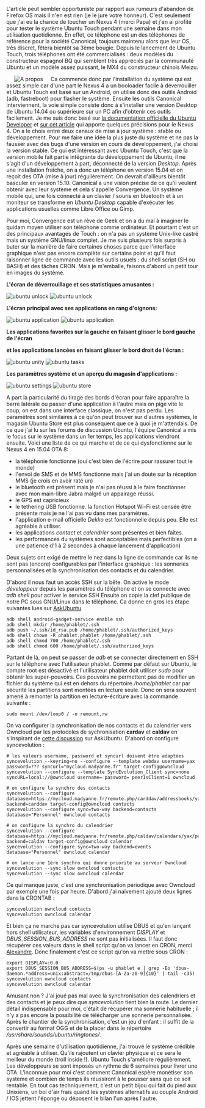 <!-- title: Retour d'expérience Ubuntu Touch -->
<!-- category: Mobilité -->
<!-- tag: planet -->

L'article peut sembler opportuniste par rapport aux rumeurs d'abandon de
Firefox OS mais il n'en est rien<!-- more --> (je le jure votre honneur). C'est seulement
que j'ai eu la chance de toucher un Nexus 4 (merci Papa) et j'en ai profité
pour tester le système Ubuntu Touch pendant une semaine dans mon utilisation
quotidienne. En effet, ce téléphone est un des téléphones de référence pour la
société Canonical, toujours maintenu alors que leur OS, très discret, fêtera
bientôt sa 3ème bougie. Depuis le lancement de Ubuntu Touch, trois téléphones
ont été commercialisés : deux modèles du constructeur espagnol BQ qui semblent
très appréciés par la communauté Ubuntu et un modèle assez puissant, le MX4 du
constructeur chinois Meizu.

<img src="/images/2015/ubuntu-about.png" alt="A propos" style="margin: 0px 20px;
float:left;" />Ca commence donc par l'installation du système qui est assez
simple car d'une part le Nexus 4 a un booloader facile à déverrouiller et
Ubuntu Touch est basé sur un Android, on utilise donc des outils Android (adb,
fastreboot) pour flasher le système. Ensuite les outils Canonical
interviennent, la voie simple consiste donc à s'installer une version Desktop
de Ubuntu 14.04 ou supérieure sur un PC afin d'obtenir ces outils facilement.
Je me suis donc basé sur [la documentation officielle du Ubuntu
Developer](https://developer.ubuntu.com/en/start/ubuntu-for-devices/installing-ubuntu-for-devices)
et [sur cet
article](http://www.pcadvisor.co.uk/how-to/linux/how-install-ubuntu-touch-image-3531970)
qui apporte quelques précisions pour le Nexus 4. On a le choix entre deux
canaux de mise à jour système : stable ou développement.  Pour me faire une
idée la plus juste du système et ne pas la fausser avec des bugs d'une version
en cours de développement, j'ai choisi la version stable. Ce qui est
intéressant avec Ubuntu Touch, c'est que la version mobile fait partie
intégrante du développement de Ubuntu, il ne s'agit d'un développement à part,
déconnecté de la version *Desktop*. Après une installation fraîche, on a donc
un téléphone en version 15.04 et on reçoit des OTA (mise à jour) régulièrement.
On devrait d'ailleurs bientôt basculer en version 15.10. Canonical a une vision
précise de ce qu'il veulent obtenir avec leur système et cela s'appelle
Convergence. Un système mobile qui, une fois connecté à un clavier / souris en
bluetooth et à un moniteur se transforme en *Ubuntu Desktop* capable d'exécuter
les applications usuelles comme Libre Office ou Gimp.

Pour moi, Convergence est un rêve de Geek et on a du mal à imaginer le quidam
moyen utiliser son téléphone comme ordinateur. Et pourtant c'est un des
principaux avantages de Touch : on n'a pas un système Unix-like castré mais un
système GNU/linux complet. Je me suis plusieurs fois surpris à buter sur la
manière de faire certaines choses parce que l'interface graphique n'est pas
encore complète sur certains point et qu'il faut raisonner ligne de commande
avec les outils usuels : du shell script (SH ou BASH) et des tâches CRON. Mais
je m'emballe, faisons d'abord un petit tour en images du système.

**L'écran de déverrouillage et ses statistiques amusantes :**

<img src="/images/2015/ubuntu-unlock1.png" alt="ubuntu unlock"/>

<img src="/images/2015/ubuntu-unlock2.png" alt="ubuntu unlock"/>

**L'écran principal avec ses applications en rang d'oignons:**

<img src="/images/2015/ubuntu-appli1.png" alt="ubuntu application"/>

<img src="/images/2015/ubuntu-appli2.png" alt="ubuntu application"/>

**Les applications favorites sur la gauche en faisant glisser le bord gauche de l'écran**

**et les applications lancées en faisant glisser le bord droit de l'écran :**

<img src="/images/2015/ubuntu-unity.png" alt="ubuntu unity"/>

<img src="/images/2015/ubuntu-tasks.png" alt="ubuntu tasks"/>

**Les paramètres système et un aperçu du magasin d'applications :**


<img src="/images/2015/ubuntu-settings.png" alt="ubuntu settings"/>

<img src="/images/2015/ubuntu-store.png" alt="ubuntu store"/>

A part la particularité du tirage des bords d'écran pour faire apparaître la
barre latérale ou passer d'une application à l'autre mais on pige vite le coup,
on est dans une interface classique, on n'est pas perdu. Les paramètres sont
similaires à ce qu'on peut trouver sur d'autres systèmes, le magasin Ubuntu
Store est plus conséquent que ce à quoi je m'attendais. De ce que j'ai lu sur
les forums de discussion Ubuntu, l'équipe Canonical a mis le focus sur le
système dans un 1er temps, les applications viendront ensuite. Voici une liste
de ce qui marche et de ce qui dysfonctionne sur le Nexus 4 en 15.04 OTA 8:

- la téléphonie fonctionne (oui c'est bien de l'écrire pour rassurer tout le
  monde)
- l'envoi de SMS et de MMS fonctionne mais j'ai un doute sur la réception MMS
  (je crois en avoir raté un)
- le bluetooth est présent mais je n'ai pas réussi à le faire fonctionner avec
  mon main-libre Jabra malgré un appairage réussi.
- le GPS est capricieux
- le tethering USB fonctionne. la fonction Hotspot Wi-Fi est censée être
  présente mais je ne l'ai pas vu dans mes paramètres.
- l'application e-mail officielle *Dekko* est fonctionnelle depuis peu. Elle est
  agréable à utiliser.
- les applications *contact* et *calendrier* sont présentes et bien faîtes.
- les performances du systèmes sont acceptables mais perfectibles (on a une
  patience d'1 à 2 secondes à chaque lancement d'application)

Deux sujets ont exigé de mettre le nez dans la ligne de commande car ils ne
sont pas (encore) configurables par l'interface graphique : les sonneries
personnalisées et la synchronisation des contacts et du calendrier.

D'abord il nous faut un accès SSH sur la bête. On active le mode *développeur*
depuis les paramètres du téléphone et on se connecte avec *adb shell* pour
activer le service SSH  Ensuite on copie la clef publique de notre PC sous
GNU/Linux dans le téléphone. Ca donne en gros les étape suivantes lues sur
[AskUbuntu](http://askubuntu.com/questions/348714/how-can-i-access-my-ubuntu-phone-over-ssh)

    adb shell android-gadget-service enable ssh
    adb shell mkdir /home/phablet/.ssh
    adb push ~/.ssh/id_rsa.pub /home/phablet/.ssh/authorized_keys
    adb shell chown -R phablet.phablet /home/phablet/.ssh
    adb shell chmod 700 /home/phablet/.ssh
    adb shell chmod 600 /home/phablet/.ssh/authorized_keys

Partant de là, on peut se passer de *adb* et se connecter directement en SSH sur
le téléphone avec l'utilisateur phablet. Comme par défaut sur Ubuntu, le compte
root est désactivé et l'utilisateur phablet doit utiliser *sudo* pour obtenir
les super-pouvoirs. Ces pouvoirs ne permettent pas de modifier un fichier du
système qui est en dehors du répertoire */home/phablet* car par sécurité les
partitions sont montées en lecture seule. Donc on sera souvent amené à remonter
la partition en lecture-écriture avec la commande suivante :

    sudo mount /dev/loop0 / -o remount,rw

On va configurer la synchronisation de nos contacts et du calendrier vers
Owncloud par les protocoles de sychronisation **cardav** et **caldav** en
s'inspirant de [cette
discussion](http://askubuntu.com/questions/360466/ubuntu-touch-officially-launched-version-how-to-sync-contacts)
sur AskUbuntu. D'abord on configure syncevolution :

``` shell
# les valeurs username, password et syncurl doivent être adaptées
syncevolution --keyring=no --configure --template webdav username=yax password=??? syncurl="mycloud.madyanne.fr" target-config@owncloud
syncevolution --configure --template SyncEvolution_Client sync=none syncURL=local://@owncloud username= password= peerIsClient=1 owncloud

# on configure la synchro des contacts
syncevolution --configure database=https://mycloud.madyanne.fr/remote.php/carddav/addressbooks/yax/contacts backend=carddav target-config@owncloud contacts
syncevolution --configure sync=two-way backend=contacts database="Personnel" owncloud contacts

# on configure la synchro du calendrier
syncevolution --configure database=https://mycloud.madyanne.fr/remote.php/caldav/calendars/yax/personnel backend=caldav target-config@owncloud calendar
syncevolution --configure sync=two-way backend=events database="Personnel" owncloud calendar

# on lance une 1ère synchro qui donne priorité au serveur Owncloud
syncevolution --sync slow owncloud contacts
syncevolution --sync slow owncloud calendar
```

Ce qui manque juste, c'est une
synchronisation périodique avec Owncloud par exemple une fois par heure.
D'abord j'ai naïvement ajouté deux lignes dans la CRONTAB :

    syncevolution owncloud contacts
    syncevolution owncloud calendar

Et bien ça ne marche pas car syncevolution utilise DBUS et qu'en lançant hors
shell utilisateur, les variables d'environnement *DISPLAY* et
*DBUS_SESSION_BUS_ADDRESS* ne sont pas initialisées. Il faut donc récupérer ces
valeurs dans le shell script qu'on va lancer en CRON, merci
[Alexandre](http://askubuntu.com/questions/611761/syncevolution-in-cronjob-to-sync-the-ubuntu-phone-via-caldav-arddav).
Donc finalement c'est ce script qu'on va mettre sous CRON :

``` shell
export DISPLAY=:0.0
export DBUS_SESSION_BUS_ADDRESS=$(ps -u phablet e | grep -Eo 'dbus-daemon.*address=unix:abstract=/tmp/dbus-[A-Za-z0-9]{10}' | tail -c35)
syncevolution owncloud contacts
syncevolution owncloud calendar
```

Amusant non ? J'ai joué pas mal avec la synchronisation des calendriers et des
contacts et je peux dire que *syncevolution* tient bien la route. Le dernier
détail indispensable pour moi, c'était de récupérer ma sonnerie habituelle ; il
n'y a pas encore la possibilité de télécharger une sonnerie personnalisée.
Après le chantier de la synchronisation, c'est un jeu d'enfant : il suffit de
la convertir au format OGG et de la placer dans le répertoire
*/usr/share/sounds/ubuntu/ringtones/*.

Après une semaine d'utilisation quotidienne, j'ai trouvé le système crédible et
agréable à utiliser. Qu'ils rajoutent un clavier physique et ce sera le
meilleur du monde (troll inside !). Ubuntu Touch s'améliore régulièrement. Les
développeurs se sont imposés un rythme de 6 semaines pour livrer une OTA.
L'inconnue pour moi c'est comment Canonical espère monétiser son système et
combien de temps ils réussiront à le pousser sans que ce soit rentable. En tout
cas techniquement, c'est un petit bijou qui fait du pied aux Unixiens, un bol
d'air frais quand les systèmes alternatifs au couple Android / IOS jettent
l'éponge ou déposent le bilan l'un après l'autre.
